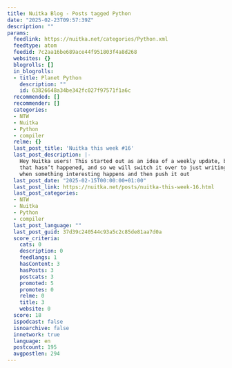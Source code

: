 ```yaml
---
title: Nuitka Blog - Posts tagged Python
date: "2025-02-23T09:57:39Z"
description: ""
params:
  feedlink: https://nuitka.net/categories/Python.xml
  feedtype: atom
  feedid: 7c2aa16be689ace44f951803f4a8d268
  websites: {}
  blogrolls: []
  in_blogrolls:
  - title: Planet Python
    description: ""
    id: 63826648a34be342fc027f97571f1a6c
  recommended: []
  recommender: []
  categories:
  - NTW
  - Nuitka
  - Python
  - compiler
  relme: {}
  last_post_title: 'Nuitka this week #16'
  last_post_description: |-
    Hey Nuitka users! This started out as an idea of a weekly update, but
    that hasn’t happened, and so we will switch it over to just writing up
    when something interesting happens and then push it out
  last_post_date: "2025-02-15T00:00:00+01:00"
  last_post_link: https://nuitka.net/posts/nuitka-this-week-16.html
  last_post_categories:
  - NTW
  - Nuitka
  - Python
  - compiler
  last_post_language: ""
  last_post_guid: 37d39c240544c93a5c2c85de81aa7d0a
  score_criteria:
    cats: 0
    description: 0
    feedlangs: 1
    hasContent: 3
    hasPosts: 3
    postcats: 3
    promoted: 5
    promotes: 0
    relme: 0
    title: 3
    website: 0
  score: 18
  ispodcast: false
  isnoarchive: false
  innetwork: true
  language: en
  postcount: 195
  avgpostlen: 294
---
```

